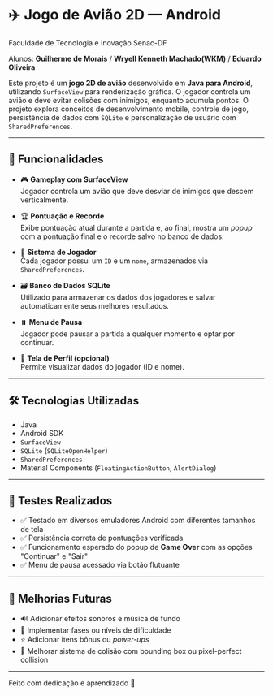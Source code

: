 # ✈️ Jogo de Avião 2D — Android

Faculdade de Tecnologia e Inovação Senac-DF

Alunos: **Guilherme de Morais** / **Wryell Kenneth Machado(WKM)** / **Eduardo Oliveira**

Este projeto é um **jogo 2D de avião** desenvolvido em **Java para Android**, utilizando `SurfaceView` para renderização gráfica. O jogador controla um avião e deve evitar colisões com inimigos, enquanto acumula pontos. O projeto explora conceitos de desenvolvimento mobile, controle de jogo, persistência de dados com `SQLite` e personalização de usuário com `SharedPreferences`.

---

## 📱 Funcionalidades

- 🎮 **Gameplay com SurfaceView**  
  Jogador controla um avião que deve desviar de inimigos que descem verticalmente.

- 🏆 **Pontuação e Recorde**  
  Exibe pontuação atual durante a partida e, ao final, mostra um *popup* com a pontuação final e o recorde salvo no banco de dados.

- 👤 **Sistema de Jogador**  
  Cada jogador possui um `ID` e um `nome`, armazenados via `SharedPreferences`.

- 🗃️ **Banco de Dados SQLite**  
  Utilizado para armazenar os dados dos jogadores e salvar automaticamente seus melhores resultados.

- ⏸️ **Menu de Pausa**  
  Jogador pode pausar a partida a qualquer momento e optar por continuar.

- 🧾 **Tela de Perfil (opcional)**  
  Permite visualizar dados do jogador (ID e nome).

---

## 🛠 Tecnologias Utilizadas

- Java  
- Android SDK  
- `SurfaceView`  
- `SQLite` (`SQLiteOpenHelper`)  
- `SharedPreferences`  
- Material Components (`FloatingActionButton`, `AlertDialog`)

---

## 🧪 Testes Realizados

- ✅ Testado em diversos emuladores Android com diferentes tamanhos de tela  
- ✅ Persistência correta de pontuações verificada  
- ✅ Funcionamento esperado do popup de **Game Over** com as opções "Continuar" e "Sair"  
- ✅ Menu de pausa acessado via botão flutuante

---

## 🔄 Melhorias Futuras

- 🔊 Adicionar efeitos sonoros e música de fundo  
- 🧩 Implementar fases ou níveis de dificuldade  
- ⭐ Adicionar itens bônus ou *power-ups*  
- 🎯 Melhorar sistema de colisão com bounding box ou pixel-perfect collision

---

Feito com dedicação e aprendizado 🚀  
